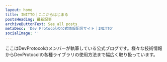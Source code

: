 ```yaml
---
layout: home
title: INITTO｜ここからはじまる
postsHeading: 最新記事
archiveButtonText: See all posts
metaDesc: 'Dev Protocolの公式情報配信サイト｜INITTO'
socialImage: ''
---
```


ここはDevProtocolのメンバーが執筆している公式ブログです。様々な技術情報からDevProtocolの各種ライブラリの使用方法まで幅広く取り扱っています。
